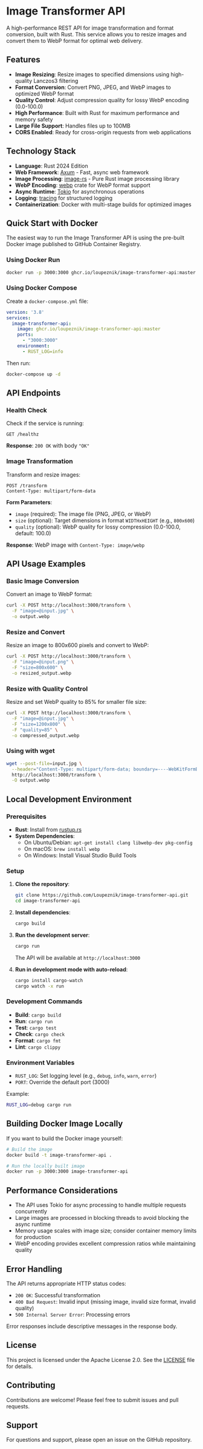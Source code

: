 # Image Transformer API

A high-performance REST API for image transformation and format conversion, built with Rust. This service allows you to resize images and convert them to WebP format for optimal web delivery.

## Features

- **Image Resizing**: Resize images to specified dimensions using high-quality Lanczos3 filtering
- **Format Conversion**: Convert PNG, JPEG, and WebP images to optimized WebP format
- **Quality Control**: Adjust compression quality for lossy WebP encoding (0.0-100.0)
- **High Performance**: Built with Rust for maximum performance and memory safety
- **Large File Support**: Handles files up to 100MB
- **CORS Enabled**: Ready for cross-origin requests from web applications

## Technology Stack

- **Language**: Rust 2024 Edition
- **Web Framework**: [Axum](https://github.com/tokio-rs/axum) - Fast, async web framework
- **Image Processing**: [image-rs](https://github.com/image-rs/image) - Pure Rust image processing library
- **WebP Encoding**: [webp](https://crates.io/crates/webp) crate for WebP format support
- **Async Runtime**: [Tokio](https://tokio.rs) for asynchronous operations
- **Logging**: [tracing](https://github.com/tokio-rs/tracing) for structured logging
- **Containerization**: Docker with multi-stage builds for optimized images

## Quick Start with Docker

The easiest way to run the Image Transformer API is using the pre-built Docker image published to GitHub Container Registry.

### Using Docker Run

```bash
docker run -p 3000:3000 ghcr.io/loupeznik/image-transformer-api:master
```

### Using Docker Compose

Create a `docker-compose.yml` file:

```yaml
version: '3.8'
services:
  image-transformer-api:
    image: ghcr.io/loupeznik/image-transformer-api:master
    ports:
      - "3000:3000"
    environment:
      - RUST_LOG=info
```

Then run:

```bash
docker-compose up -d
```

## API Endpoints

### Health Check

Check if the service is running:

```http
GET /healthz
```

**Response**: `200 OK` with body `"OK"`

### Image Transformation

Transform and resize images:

```http
POST /transform
Content-Type: multipart/form-data
```

**Form Parameters**:
- `image` (required): The image file (PNG, JPEG, or WebP)
- `size` (optional): Target dimensions in format `WIDTHxHEIGHT` (e.g., `800x600`)
- `quality` (optional): WebP quality for lossy compression (0.0-100.0, default: 100.0)

**Response**: WebP image with `Content-Type: image/webp`

## API Usage Examples

### Basic Image Conversion

Convert an image to WebP format:

```bash
curl -X POST http://localhost:3000/transform \
  -F "image=@input.jpg" \
  -o output.webp
```

### Resize and Convert

Resize an image to 800x600 pixels and convert to WebP:

```bash
curl -X POST http://localhost:3000/transform \
  -F "image=@input.png" \
  -F "size=800x600" \
  -o resized_output.webp
```

### Resize with Quality Control

Resize and set WebP quality to 85% for smaller file size:

```bash
curl -X POST http://localhost:3000/transform \
  -F "image=@input.jpg" \
  -F "size=1200x800" \
  -F "quality=85" \
  -o compressed_output.webp
```

### Using with wget

```bash
wget --post-file=input.jpg \
  --header="Content-Type: multipart/form-data; boundary=----WebKitFormBoundary7MA4YWxkTrZu0gW" \
  http://localhost:3000/transform \
  -O output.webp
```

## Local Development Environment

### Prerequisites

- **Rust**: Install from [rustup.rs](https://rustup.rs/)
- **System Dependencies**: 
  - On Ubuntu/Debian: `apt-get install clang libwebp-dev pkg-config`
  - On macOS: `brew install webp`
  - On Windows: Install Visual Studio Build Tools

### Setup

1. **Clone the repository**:
   ```bash
   git clone https://github.com/Loupeznik/image-transformer-api.git
   cd image-transformer-api
   ```

2. **Install dependencies**:
   ```bash
   cargo build
   ```

3. **Run the development server**:
   ```bash
   cargo run
   ```

   The API will be available at `http://localhost:3000`

4. **Run in development mode with auto-reload**:
   ```bash
   cargo install cargo-watch
   cargo watch -x run
   ```

### Development Commands

- **Build**: `cargo build`
- **Run**: `cargo run`
- **Test**: `cargo test`
- **Check**: `cargo check`
- **Format**: `cargo fmt`
- **Lint**: `cargo clippy`

### Environment Variables

- `RUST_LOG`: Set logging level (e.g., `debug`, `info`, `warn`, `error`)
- `PORT`: Override the default port (3000)

Example:
```bash
RUST_LOG=debug cargo run
```

## Building Docker Image Locally

If you want to build the Docker image yourself:

```bash
# Build the image
docker build -t image-transformer-api .

# Run the locally built image
docker run -p 3000:3000 image-transformer-api
```

## Performance Considerations

- The API uses Tokio for async processing to handle multiple requests concurrently
- Large images are processed in blocking threads to avoid blocking the async runtime
- Memory usage scales with image size; consider container memory limits for production
- WebP encoding provides excellent compression ratios while maintaining quality

## Error Handling

The API returns appropriate HTTP status codes:

- `200 OK`: Successful transformation
- `400 Bad Request`: Invalid input (missing image, invalid size format, invalid quality)
- `500 Internal Server Error`: Processing errors

Error responses include descriptive messages in the response body.

## License

This project is licensed under the Apache License 2.0. See the [LICENSE](LICENSE) file for details.

## Contributing

Contributions are welcome! Please feel free to submit issues and pull requests.

## Support

For questions and support, please open an issue on the GitHub repository.
